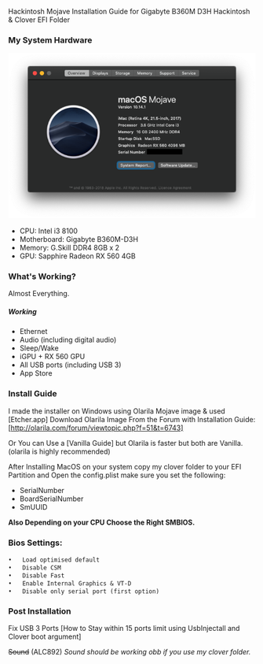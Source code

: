Hackintosh Mojave Installation Guide for Gigabyte B360M D3H Hackintosh & Clover EFI Folder 

### My System Hardware
![About My Mac](about-mac.png)

- CPU: Intel i3 8100 
- Motherboard: Gigabyte B360M-D3H 
- Memory: G.Skill DDR4 8GB x 2 
- GPU: Sapphire Radeon RX 560 4GB

### What's Working?
Almost Everything.

##### Working
- Ethernet
- Audio (including digital audio)
- Sleep/Wake 
- iGPU + RX 560 GPU
- All USB ports (including USB 3)
- App Store

### Install Guide
I made the installer on Windows using Olarila Mojave image & used [Etcher.app]
Download Olarila Image From the Forum with Installation Guide:
[http://olarila.com/forum/viewtopic.php?f=51&t=6743]

Or You can Use a [Vanilla Guide] but Olarila is faster but both are Vanilla. (olarila is highly recommended) 

After Installing MacOS on your system copy my clover folder to your EFI Partition and Open the config.plist make sure you set the following:
- SerialNumber
- BoardSerialNumber
- SmUUID

**Also Depending on your CPU Choose the Right SMBIOS.**

### Bios Settings: 
	•	Load optimised default 
	•	Disable CSM 
	•	Disable Fast 
	•	Enable Internal Graphics & VT-D 
	•	Disable only serial port (first option) 

### Post Installation
Fix USB 3 Ports
[How to Stay within 15 ports limit using UsbInjectall and Clover boot argument]

<strike>Sound</strike> (ALC892)
_Sound should be working obb if you use my clover folder._

